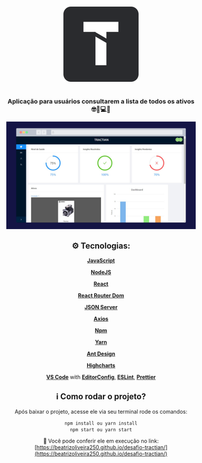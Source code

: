 <p align="center">
  <a href="https://beatrizoliveira250.github.io/desafio-tractian/">
    <img alt="250" src="https://github.com/BeatrizOliveira250/desafio-tractian/blob/master/tractian.svg" />
  </a>
</p>

<h1 align="center"></h1>

<div align="center">

### Aplicação para usuários consultarem a lista de todos os ativos 🤓🔧💻🚜

<p align="center">
  <a href="https://beatrizoliveira250.github.io/desafio-tractian/">
    <img all="500" src="https://github.com/BeatrizOliveira250/desafio-tractian/blob/master/screenshot-rocks%20(2).png" />
  </a>
</p>

## ⚙️ Tecnologias:
   [**JavaScript**](https://https://www.javascript.com//)
  
   [**NodeJS**](https://nodejs.org/en/)
   
   [**React**](https://pt-br.reactjs.org/)
      
   [**React Router Dom**](https://reactrouter.com/web/guides/quick-start/)
   
   [**JSON Server**](https://github.com/typicode/json-server/)
   
   [**Axios**](https://https://github.com/axios/)
   
   [**Npm**](https://www.npmjs.com/)
   
   [**Yarn**](https://https://yarnpkg.com/)
   
   [**Ant Design**](https://https://ant.design/)
   
   [**Highcharts**](https://https://www.highcharts.com/)
   
   [**VS Code**](https://code.visualstudio.com/) with [**EditorConfig**](https://editorconfig.org/), [**ESLint**](https://eslint.org/), [**Prettier**](https://https://prettier.io/)
  
 
## ℹ️ Como rodar o projeto?

Após baixar o projeto, acesse ele via seu terminal rode os comandos:

```sh
npm install ou yarn install
npm start ou yarn start
```

🔗 Você pode conferir ele em execução no link:
  [https://beatrizoliveira250.github.io/desafio-tractian/](https://beatrizoliveira250.github.io/desafio-tractian/)

